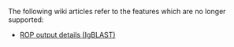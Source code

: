 The following wiki articles refer to the features which are no longer supported:

* [ROP output details (IgBLAST)](https://github.com/smangul1/rop/wiki/ROP-output-details-(IgBLAST))


